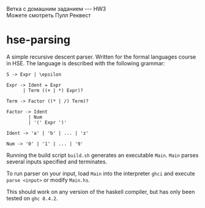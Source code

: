 Ветка с домашним заданием --- HW3  
Можете смотреть Пулл Реквест

# hse-parsing
A simple recursive descent parser. Written for the formal languages course in HSE. The language is described with the following grammar:

```
S -> Expr | \epsilon

Expr -> Ident = Expr
      | Term ((+ | *) Expr)?

Term -> Factor ((* | /) Term)?

Factor -> Ident 
        | Num 
        | '(' Expr ')'

Ident -> 'a' | 'b' | ... | 'z'

Num -> '0' | '1' | ... | '9'
```

Running the build script `build.sh` generates an executable `Main`. `Main` parses several inputs specified and terminates.

To run parser on your input, load `Main` into the interpreter `ghci` and execute `parse <input>` or modify `Main.hs`.

This should work on any version of the haskell compiler, but has only been tested on `ghc 8.4.2`.
